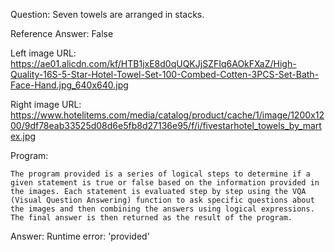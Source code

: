 Question: Seven towels are arranged in stacks.

Reference Answer: False

Left image URL: https://ae01.alicdn.com/kf/HTB1jxE8d0qUQKJjSZFIq6AOkFXaZ/High-Quality-16S-5-Star-Hotel-Towel-Set-100-Combed-Cotten-3PCS-Set-Bath-Face-Hand.jpg_640x640.jpg

Right image URL: https://www.hotelitems.com/media/catalog/product/cache/1/image/1200x1200/9df78eab33525d08d6e5fb8d27136e95/f/i/fivestarhotel_towels_by_martex.jpg

Program:

```
The program provided is a series of logical steps to determine if a given statement is true or false based on the information provided in the images. Each statement is evaluated step by step using the VQA (Visual Question Answering) function to ask specific questions about the images and then combining the answers using logical expressions. The final answer is then returned as the result of the program.
```
Answer: Runtime error: 'provided'


